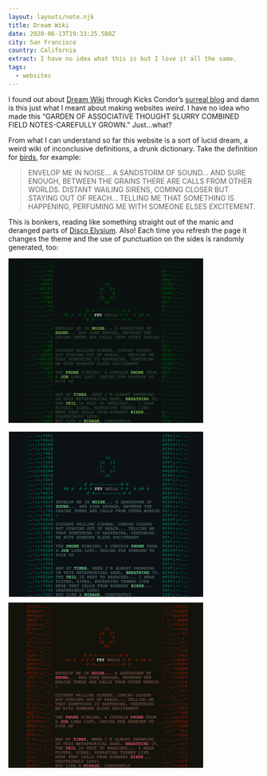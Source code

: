 ```yaml
---
layout: layouts/note.njk
title: Dream Wiki
date: 2020-06-13T19:33:25.588Z
city: San Francisco
country: California
extract: I have no idea what this is but I love it all the same.
tags:
  - websites
---
```


I found out about [Dream Wiki](https://dreamwiki.sixey.es/welcome.dream/) through Kicks Condor’s [surreal blog](https://www.kickscondor.com/) and damn is this just what I meant about making websites _weird_. I have no idea who made this “GARDEN OF ASSOCIATIVE THOUGHT SLURRY COMBINED FIELD NOTES-CAREFULLY GROWN.” Just...what?

From what I can understand so far this website is a sort of lucid dream, a weird wiki of inconclusive definitions, a drunk dictionary. Take the definition for [birds](https://dreamwiki.sixey.es/calls.dream/), for example:

> ENVELOP ME IN NOISE... A SANDSTORM OF SOUND... AND SURE ENOUGH, BETWEEN THE GRAINS THERE ARE CALLS FROM OTHER WORLDS. DISTANT WAILING SIRENS, COMING CLOSER BUT STAYING OUT OF REACH... TELLING ME THAT SOMETHING IS HAPPENING, PERFUMING ME WITH SOMEONE ELSES EXCITEMENT.

This is bonkers, reading like something straight out of the manic and deranged parts of [Disco Elysium](https://buttondown.email/robinrendle/archive/7b8029d3-220c-4f88-9d4b-13e748c632ba). Also! Each time you refresh the page it changes the theme and the use of punctuation on the sides is randomly generated, too:

![Screenshots of the Dream Wiki website](/images/dream-wiki.png)
